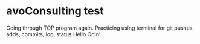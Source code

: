 # avoConsulting test
Going through TOP program again. Practicing using terminal for git pushes, adds, commits, log, status
Hello Odin!